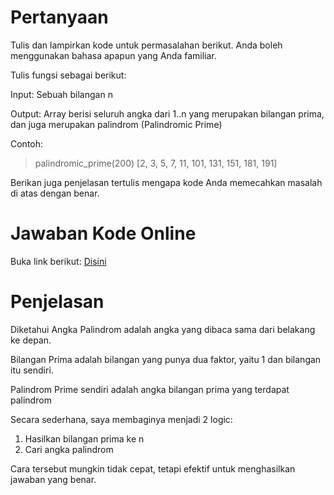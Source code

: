 # Pertanyaan
Tulis dan lampirkan kode untuk permasalahan berikut. Anda boleh menggunakan bahasa apapun yang Anda familiar.

Tulis fungsi sebagai berikut:

Input: Sebuah bilangan n

Output: Array berisi seluruh angka dari 1..n yang merupakan bilangan prima, dan juga merupakan palindrom (Palindromic Prime)

Contoh:

> palindromic_prime(200)
[2, 3, 5, 7, 11, 101, 131, 151, 181, 191]

Berikan juga penjelasan tertulis mengapa kode Anda memecahkan masalah di atas dengan benar.

# Jawaban Kode Online
Buka link berikut:
[Disini](https://go.dev/play/p/SDPXzpOhCOX)

# Penjelasan
Diketahui Angka Palindrom adalah angka yang dibaca sama dari belakang ke depan.

Bilangan Prima adalah bilangan yang punya dua faktor, yaitu 1 dan bilangan itu sendiri.

Palindrom Prime sendiri adalah angka bilangan prima yang terdapat palindrom

Secara sederhana, saya membaginya menjadi 2 logic:
1. Hasilkan bilangan prima ke n
2. Cari angka palindrom

Cara tersebut mungkin tidak cepat, tetapi efektif untuk menghasilkan jawaban yang benar.